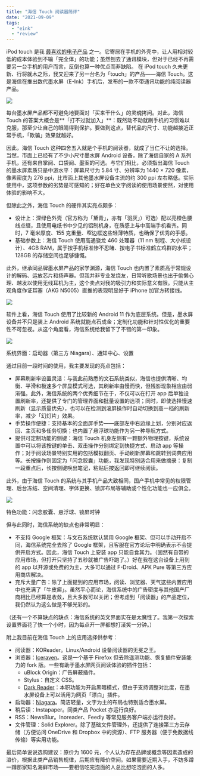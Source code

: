```yaml
---
title: "海信 Touch 阅读器简评"
date: "2021-09-09"
tags:
  - "eink"
  - "review"
---
```


iPod touch 是我 [最喜欢的电子产品](https://type.cyhsu.xyz/2020/01/ipod-touch-my-apple-product-of-the-decade/) 之一。它寄居在手机的外壳中，让人用相对较低的成本体验到不输「完全体」的功能；虽然刨去了通讯模块，但对于已经不再需要另一台手机的用户而言，反倒也算一种优点而非缺陷。 在 iPod touch 久未更新、行将就木之际，我又迎来了另一台名为「touch」的产品——海信 Touch。这是海信在推出数代墨水屏（E-Ink）手机后，发布的一款不带通讯功能的纯阅读器产品。

![](https://p178.p0.n0.cdn.getcloudapp.com/items/2Nul6Kql/bdefe93a-82a8-45a0-859a-b6d1f6676b44.jpeg?v=74ec3a6e1454fda935aded69dcb32706)

每台墨水屏产品都不可避免地要面对「买来干什么」的灵魂拷问。对此，海信 Touch 的答案大概会是**「打不过就加入」**：既然动不动就刷手机的习惯难以克服，那至少让自己的眼睛得到保护。要做到这点，替代品的尺寸、功能越接近正常手机，「欺骗」效果就越好。

因此，海信 Touch 这种四舍五入就是个手机的阅读器，就成了当仁不让的选择。 当然，市面上已经有了不少小尺寸墨水屏 Android 设备，除了海信自家的 A 系列手机，还有来自掌阅、口袋阅、墨案的可选。与它们相比，必须指出海信 Touch 的墨水屏素质只是中游水平：屏幕尺寸为 5.84 寸、分辨率为 1440 × 720 像素，像素密度为 276 ppi，比市面上其他墨水屏设备主流的约 300 ppi 左右略低。实际使用中，这项参数的劣势是可感知的；好在单色文字阅读的使用场景使然，对使用体验的影响不大。

但除此之外，海信 Touch 的硬件其实亮点颇多：

- 设计上：深绿色外壳（官方称为「黛青」，亦有「羽灰」）可选）配以亮橙色腰线点缀，且使用电纸书中少见的铝制机身，在质感上与中高端手机看齐。同时，7 毫米厚度、155 克重量、窄边框这些轻薄特质，也确保了优秀的手感。
- 基础参数上：海信 Touch 使用高通骁龙 460 处理器（11 nm 制程、大小核设计）、4GB RAM，属于按手机标准惨不忍睹、按电子书标准鹤立鸡群的水平；128GB 的存储空间也足够慷慨。

此外，继承同品牌墨水屏产品的家学渊源，海信 Touch 也内置了素质高于常规设计的解码、运放芯片和扬声器。但我并非专业发烧友，日常听歌场景也出于偷懒心理、越发以使用无线耳机为主，这个卖点对我的吸引力和实际意义有限。只能从主观角度作证耳塞（AKG N5005）直推的表现明显好于 iPhone 加官方转接线。

![](https://p178.p0.n0.cdn.getcloudapp.com/items/v1u0EvYz/596ac4b5-b4ef-4a48-9155-f2360c7b054e.jpeg?v=33cd7535b162c3ea6ee41e65a55438c8)

软件上看，海信 Touch 使用了比较新的 Android 11 作为底层系统。但是，墨水屏设备并不只是装上 Android 系统就能点石成金；定制化功能和针对性优化的重要性不可忽视。从这个角度看，海信系统给我留下了不错的第一印象。

![](https://p178.p0.n0.cdn.getcloudapp.com/items/bLuqOoq8/e1adbf54-8a75-4dd5-a8b4-3a7326e74473.jpeg?v=cebe1256f7b742312a276d23a438be00)

系统界面：启动器（第三方 Niagara）、通知中心、设置

通过目前一段时间的使用，我主要发现的亮点包括：

- 屏幕刷新率设置灵活：与我此前熟悉的文石系统类似，海信也提供清晰、均衡、平滑和极速多个屏显模式可选，其刷新率由慢而快，但残影现象相应由弱渐强。此外，海信系统的两个优秀细节在于，不仅可以在打开 app 后单独设置刷新率，还提供了专门的管理界面和批量设置的选项；同时，即使选择慢速刷新（显示质量优先），也可以在检测到滚屏操作时自动切换到高一档的刷新率，减少「幻灯片」效果。
- 手势操作便捷：支持基本的全面屏手势——底部左中右边缘上划，分别对应返回、主页和多任务切换；也内置了悬浮球功能作为另一种导航方式。
- 提供可定制功能的侧键：海信 Touch 机身左侧有一颗额外物理按键，系统设置中可以将该按键的单击、双击操作分别绑定到快捷方式、启动 app 等操作；对于阅读场景特别实用的包括模拟翻页、手动刷新屏幕和跳转到词典应用等。长按操作则固定为「闪念胶囊」功能，我发现特别适合用来做摘录：复制一段重点后，长按侧键唤出笔记，粘贴后按返回即可继续阅读。

此外，由于海信 Touch 的系统与其手机产品大致相同，国产手机中常见的权限管理、后台冻结、空间清理、字体更换、锁屏布局等辅助或个性化功能也一应俱全。

![](https://p178.p0.n0.cdn.getcloudapp.com/items/qGuJZwJx/95eb4a8f-82ec-4c8f-b891-33bb765ba59d.jpeg?v=4f81b95897fe69fc4c30710ef400ae9c)

特色功能：闪念胶囊、悬浮球、锁屏时钟

但与此同时，海信系统的缺点也非常明显：

- 不支持 Google 框架：与文石系统默认禁用 Google 框架、但可以手动开启不同，海信系统完全去除了 Google 框架，且客服在官方论坛中明确表示不会提供开启方式。因此，海信 Touch 上安装 app 只能自食其力。（固然有自带的应用市场，但打开只坚持了五秒就被广告吓跑了。）好在我在这台设备上用到的 app 以开源或免费的为主，大多可以通过 F-Droid、APK Pure 等第三方应用商店解决。
- 充斥大量广告：除了上面提到的应用市场，阅读、浏览器、天气这些内置应用中也充满了「牛皮癣」。虽然平心而论，海信系统中的广告密度与其他国产厂商相比已经算是收敛，且大多数可以关闭；但考虑到「阅读器」的产品定位，我仍然认为这么做是不够光彩的。

（还有一个不算缺点的缺点：海信系统的英文界面实在是太魔性了。我第一次探索设置界面花了快一个小时，因为每点开一屏都想打滚笑一分钟。）

附上我目前在海信 Touch 上的应用选择供参考：

- 阅读器：KOReader。Linux/Android 设备阅读器的无冕之王。
- 浏览器：[Iceraven](https://github.com/fork-maintainers/iceraven-browser)。这是一个基于 Firefox 但去除遥测功能、恢复插件安装能力的 fork 版。一些有助于墨水屏网页阅读体验的插件包括：
    - uBlock Origin：广告屏蔽插件。
    - Stylus：自定义 CSS。
    - [Dark Reader](https://github.com/darkreader/darkreader)：本职功能为开启黑暗模式，但由于支持调整对比度，在墨水屏设备上可以活用为网页「漂白」插件。
- 启动器：[Niagara](https://niagaralauncher.app/)。简洁轻量，文字为主的布局也特别适合墨水屏。
- 稍后读：Instapaper。同类产品 Pocket 亦运行良好。
- RSS：NewsBlur。Inoreader、Feedly 等常见服务客户端亦运行良好。
- 文件管理：Solid Explorer。除了基础文件管理外，还提供了连接第三方云存储（方便访问 OneDrive 和 Dropbox 中的资源）、FTP 服务器（便于免数据线传输）等实用功能。

最后简单说说选购建议：原价为 1600 元，个人认为存在品牌或概念等因素造成的溢价，根据此类产品销售规律，后期应有降价空间。如果需要近期入手，不妨多蹲一蹲那家知名海鲜市场——要相信吃完泡面的人总比想吃泡面的人多。

